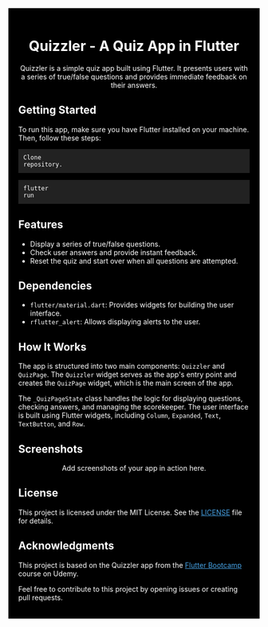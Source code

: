 <div style="background-color: black; padding: 20px;">

<h1 style="color: white; text-align: center;">Quizzler - A Quiz App in Flutter</h1>

<p style="color: white; text-align: center;">Quizzler is a simple quiz app built using Flutter. It presents users with a series of true/false questions and provides immediate feedback on their answers.</p>

<h2 style="color: white;">Getting Started</h2>

<p style="color: white;">To run this app, make sure you have Flutter installed on your machine. Then, follow these steps:</p>

<code style="background-color: #222; color: white; display: block; padding: 10px;">Clone repository.</code>

<code style="background-color: #222; color: white; display: block; padding: 10px;">flutter run</code>

<h2 style="color: white;">Features</h2>

<ul style="color: white;">
  <li>Display a series of true/false questions.</li>
  <li>Check user answers and provide instant feedback.</li>
  <li>Reset the quiz and start over when all questions are attempted.</li>
</ul>

<h2 style="color: white;">Dependencies</h2>

<ul style="color: white;">
  <li><code>flutter/material.dart</code>: Provides widgets for building the user interface.</li>
  <li><code>rflutter_alert</code>: Allows displaying alerts to the user.</li>
</ul>

<h2 style="color: white;">How It Works</h2>

<p style="color: white;">The app is structured into two main components: <code>Quizzler</code> and <code>QuizPage</code>. The <code>Quizzler</code> widget serves as the app's entry point and creates the <code>QuizPage</code> widget, which is the main screen of the app.</p>

<p style="color: white;">The <code>_QuizPageState</code> class handles the logic for displaying questions, checking answers, and managing the scorekeeper. The user interface is built using Flutter widgets, including <code>Column</code>, <code>Expanded</code>, <code>Text</code>, <code>TextButton</code>, and <code>Row</code>.</p>

<h2 style="color: white;">Screenshots</h2>

<p style="color: white; text-align: center;">Add screenshots of your app in action here.</p>

<h2 style="color: white;">License</h2>

<p style="color: white;">This project is licensed under the MIT License. See the <a href="LICENSE" style="color: #46a1e3;">LICENSE</a> file for details.</p>

<h2 style="color: white;">Acknowledgments</h2>

<p style="color: white;">This project is based on the Quizzler app from the <a href="https://www.udemy.com/course/flutter-bootcamp-with-dart/" style="color: #46a1e3;">Flutter Bootcamp</a> course on Udemy.</p>

<p style="color: white;">Feel free to contribute to this project by opening issues or creating pull requests.</p>

</div>

